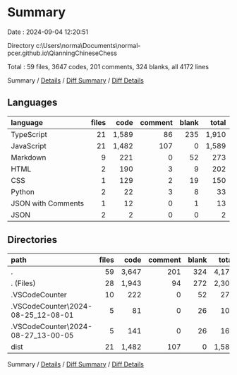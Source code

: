 # Summary

Date : 2024-09-04 12:20:51

Directory c:\\Users\\norma\\Documents\\normal-pcer.github.io\\QianningChineseChess

Total : 59 files,  3647 codes, 201 comments, 324 blanks, all 4172 lines

Summary / [Details](details.md) / [Diff Summary](diff.md) / [Diff Details](diff-details.md)

## Languages
| language | files | code | comment | blank | total |
| :--- | ---: | ---: | ---: | ---: | ---: |
| TypeScript | 21 | 1,589 | 86 | 235 | 1,910 |
| JavaScript | 21 | 1,482 | 107 | 0 | 1,589 |
| Markdown | 9 | 221 | 0 | 52 | 273 |
| HTML | 2 | 190 | 3 | 9 | 202 |
| CSS | 1 | 129 | 2 | 19 | 150 |
| Python | 2 | 22 | 3 | 8 | 33 |
| JSON with Comments | 1 | 12 | 0 | 1 | 13 |
| JSON | 2 | 2 | 0 | 0 | 2 |

## Directories
| path | files | code | comment | blank | total |
| :--- | ---: | ---: | ---: | ---: | ---: |
| . | 59 | 3,647 | 201 | 324 | 4,172 |
| . (Files) | 28 | 1,943 | 94 | 272 | 2,309 |
| .VSCodeCounter | 10 | 222 | 0 | 52 | 274 |
| .VSCodeCounter\\2024-08-25_12-08-01 | 5 | 81 | 0 | 26 | 107 |
| .VSCodeCounter\\2024-08-27_13-00-05 | 5 | 141 | 0 | 26 | 167 |
| dist | 21 | 1,482 | 107 | 0 | 1,589 |

Summary / [Details](details.md) / [Diff Summary](diff.md) / [Diff Details](diff-details.md)